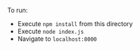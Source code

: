 
To run:

- Execute `npm install` from this directory
- Execute `node index.js`
- Navigate to `localhost:8000`
